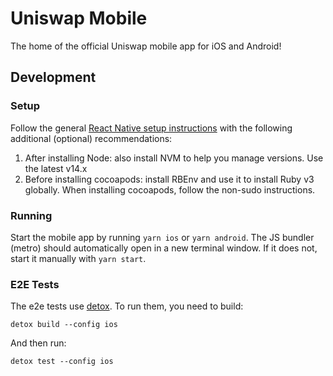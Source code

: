# Uniswap Mobile

The home of the official Uniswap mobile app for iOS and Android!

## Development

### Setup

Follow the general [React Native setup instructions](https://reactnative.dev/docs/environment-setup) with the following additional (optional) recommendations:

1. After installing Node: also install NVM to help you manage versions. Use the latest v14.x
2. Before installing cocoapods: install RBEnv and use it to install Ruby v3 globally. When installing cocoapods, follow the non-sudo instructions.

### Running

Start the mobile app by running `yarn ios` or `yarn android`. The JS bundler (metro) should automatically open in a new terminal window. If it does not, start it manually with `yarn start`.

### E2E Tests

The e2e tests use [detox](https://github.com/wix/Detox). To run them, you need to build:

```
detox build --config ios
```

And then run:

```
detox test --config ios
```
